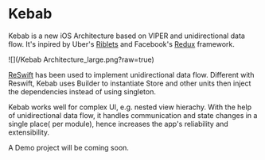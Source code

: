 # Kebab
Kebab is a new iOS Architecture based on VIPER and unidirectional data flow. It's inpired by Uber's [Riblets](https://eng.uber.com/new-rider-app/) and Facebook's [Redux](https://github.com/reactjs/redux) framework. 

![](/Kebab Architecture_large.png?raw=true)

[ReSwift](https://github.com/ReSwift/ReSwift) has been used to implement unidirectional data flow. Different with Reswift, Kebab uses Builder to instantiate Store and other units then inject the dependencies instead of using singleton.

Kebab works well for complex UI, e.g. nested view hierachy. With the help of unidirectional data flow, it handles communication and state changes in a single place( per module), hence increases the app's reliability and extensibility.

A Demo project will be coming soon.



